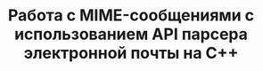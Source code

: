 ---
title: Работа с MIME-сообщениями с использованием API парсера электронной почты на C++
linktitle: Работа с MIME-сообщениями
type: docs
weight: 10
url: /cpp/working-with-mime-messages/
description: В этом разделе объясняется, как работать с MIME-сообщениями с использованием API парсера электронной почты на C++, например, создавать и устанавливать содержимое электронных писем.
---